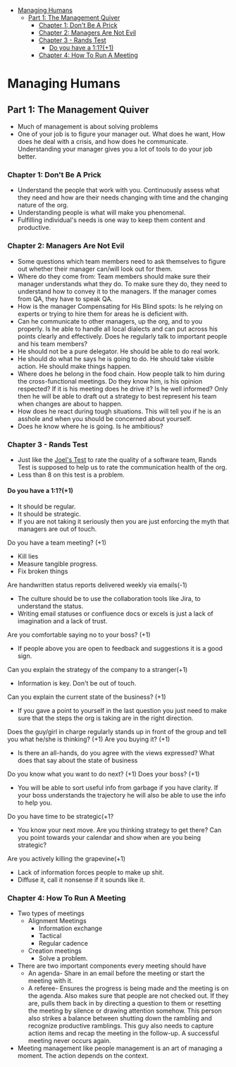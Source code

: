 - [Managing Humans](#managing-humans)
  - [Part 1: The Management Quiver](#part-1-the-management-quiver)
    - [Chapter 1: Don't Be A Prick](#chapter-1-dont-be-a-prick)
    - [Chapter 2: Managers Are Not Evil](#chapter-2-managers-are-not-evil)
    - [Chapter 3 - Rands Test](#chapter-3---rands-test)
      - [Do you have a 1:1?(+1)](#do-you-have-a-111)
    - [Chapter 4: How To Run A Meeting](#chapter-4-how-to-run-a-meeting)

# Managing Humans

## Part 1: The Management Quiver

- Much of management is about solving problems
- One of your job is to figure your manager out. What does he want, How does he deal with a crisis, and how does he communicate. Understanding your manager gives you a lot of tools to do your job better.

### Chapter 1: Don't Be A Prick

- Understand the people that work with you. Continuously assess what they need and how are their needs changing with time and the changing nature of the org. 
- Understanding people is what will make you phenomenal.
- Fulfilling individual's needs is one way to keep them content and productive.


### Chapter 2: Managers Are Not Evil

- Some questions which team members need to ask themselves to figure out whether their manager can/will look out for them.
- Where do they come from: Team members should make sure their manager understands what they do. To make sure they do, they need to understand how to convey it to the managers. If the manager comes from QA, they have to speak QA.
- How is the manager Compensating for His Blind spots: Is he relying on experts or trying to hire them for areas he is deficient with.
- Can he communicate to other managers, up the org, and to you properly. Is he able to handle all local dialects and can put across his points clearly and effectively. Does he regularly talk to important people and his team members?
- He should not be a pure delegator. He should be able to do real work.
- He should do what he says he is going to do. He should take visible action. He should make things happen.
- Where does he belong in the food chain. How people talk to him during the cross-functional meetings. Do they know him, is his opinion respected? If it is his meeting does he drive it? Is he well informed? Only then he will be able to draft out a strategy to best represent his team when changes are about to happen.
- How does he react during tough situations. This will tell you if he is an asshole and when you should be concerned about yourself.
- Does he know where he is going. Is he ambitious?

### Chapter 3 - Rands Test

- Just like the [Joel's Test](https://www.joelonsoftware.com/2000/08/09/the-joel-test-12-steps-to-better-code/) to rate the quality of a software team, Rands Test is supposed to help us to rate the communication health of the org.
- Less than 8 on this test is a problem.

#### Do you have a 1:1?(+1)
- It should be regular.
- It should be strategic.
- If you are not taking it seriously then you are just enforcing the myth that managers are out of touch.

Do you have a team meeting? (+1)
- Kill lies
- Measure tangible progress.
- Fix broken things

Are handwritten status reports delivered weekly via emails(-1)
- The culture should be to use the collaboration tools like Jira, to understand the status.
- Writing email statuses or confluence docs or excels is just a lack of imagination and a lack of trust.

Are you comfortable saying no to your boss? (+1)
- If people above you are open to feedback and suggestions it is a good sign.


Can you explain the strategy of the company to a stranger(+1)
- Information is key. Don't be out of touch. 

Can you explain the current state of the business? (+1)
- If you gave a point to yourself in the last question you just need to make sure that the steps the org is taking are in the right direction.
  
Does the guy/girl in charge regularly stands up in front of the group and tell you what he/she is thinking? (+1) Are you buying it? (+1)
- Is there an all-hands, do you agree with the views expressed? What does that say about the state of business

Do you know what you want to do next? (+1) Does your boss? (+1)
- You will be able to sort useful info from garbage if you have clarity. If your boss understands the trajectory he will also be able to use the info to help you.

Do you have time to be strategic(+1?
- You know your next move. Are you thinking strategy to get there? Can you point towards your calendar and show when are you being strategic?

Are you actively killing the grapevine(+1)
- Lack of information forces people to make up shit.
- Diffuse it, call it nonsense if it sounds like it. 


### Chapter 4: How To Run A Meeting

- Two types of meetings
  - Alignment Meetings
    - Information exchange
    - Tactical
    - Regular cadence
  - Creation meetings
    - Solve a problem.
- There are two important components every meeting should have
  - An agenda- Share in an email before the meeting or start the meeting with it.
  - A referee- Ensures the progress is being made and the meeting is on the agenda. Also makes sure that people are not checked out. If they are, pulls them back in by directing a question to them or resetting the meeting by silence or drawing attention somehow. This person also strikes a balance between shutting down the rambling and recognize productive ramblings. This guy also needs to capture action items and recap the meeting in the follow-up. A successful meeting never occurs again.
- Meeting management like people management is an art of managing a moment. The action depends on the context.
  
